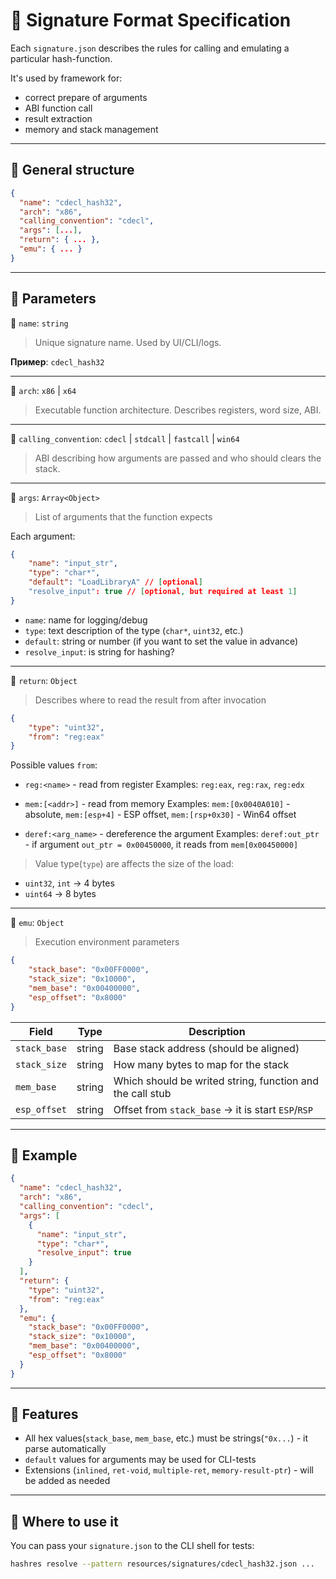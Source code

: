 # 📘 Signature Format Specification

Each `signature.json` describes the rules for calling and emulating a particular hash-function.

It's used by framework for:

- correct prepare of arguments
- ABI function call
- result extraction
- memory and stack management

---

## 🔁 General structure

```json
{
  "name": "cdecl_hash32",
  "arch": "x86",
  "calling_convention": "cdecl",
  "args": [...],
  "return": { ... },
  "emu": { ... }
}
```

---

## 🧱 Parameters

🔹 `name`: `string`
> Unique signature name. Used by UI/CLI/logs.
>
**Пример**: `cdecl_hash32`

---

🔹 `arch`: `x86` | `x64`
> Executable function architecture. Describes registers, word size, ABI.

---

🔹 `calling_convention`: `cdecl` | `stdcall` | `fastcall` | `win64`
> ABI describing how arguments are passed and who should clears the stack.

---

🔹 `args`: `Array<Object>`
> List of arguments that the function expects
>
Each argument:
```json
{
    "name": "input_str",
    "type": "char*",
    "default": "LoadLibraryA" // [optional]
    "resolve_input": true // [optional, but required at least 1]
}
```

- `name`: name for logging/debug
- `type`: text description of the type (`char*`, `uint32`, etc.)
- `default`: string or number (if you want to set the value in advance)
- `resolve_input`: is string for hashing?

---

🔹 `return`: `Object`
> Describes where to read the result from after invocation

```json
{
    "type": "uint32",
    "from": "reg:eax"
}
```
Possible values `from`:
- `reg:<name>` - read from register
Examples: `reg:eax`, `reg:rax`, `reg:edx`

- `mem:[<addr>]` - read from memory
Examples: `mem:[0x0040A010]` - absolute, `mem:[esp+4]` - ESP offset, `mem:[rsp+0x30]` - Win64 offset

- `deref:<arg_name>` - dereference the argument
Examples: `deref:out_ptr` - if argument `out_ptr = 0x00450000`, it reads from `mem[0x00450000]`

> Value type(`type`) are affects the size of the load:
- `uint32`, `int` → 4 bytes
- `uint64` → 8 bytes

---

🔹 `emu`: `Object`
> Execution environment parameters
```json
{
    "stack_base": "0x00FF0000",
    "stack_size": "0x10000",
    "mem_base": "0x00400000",
    "esp_offset": "0x8000"
}
```

|Field|Type|Description|
|-|-----------|---|
|`stack_base`|string|Base stack address (should be aligned)|
|`stack_size`|string|How many bytes to map for the stack|
|`mem_base`|string|Which should be writed string, function and the call stub|
|`esp_offset`|string|Offset from `stack_base` → it is start `ESP`/`RSP`

---

## 🧪 Example

```json
{
  "name": "cdecl_hash32",
  "arch": "x86",
  "calling_convention": "cdecl",
  "args": [
    {
      "name": "input_str",
      "type": "char*",
      "resolve_input": true
    }
  ],
  "return": {
    "type": "uint32",
    "from": "reg:eax"
  },
  "emu": {
    "stack_base": "0x00FF0000",
    "stack_size": "0x10000",
    "mem_base": "0x00400000",
    "esp_offset": "0x8000"
  }
}
```

---

## 📌 Features
- All hex values(`stack_base`, `mem_base`, etc.) must be strings(`"0x...`) - it parse automatically
- `default` values for arguments may be used for CLI-tests
- Extensions (`inlined`, `ret-void`, `multiple-ret`, `memory-result-ptr`) - will be added as needed

---

## 📁 Where to use it
You can pass your `signature.json` to the CLI shell for tests:
```bash
hashres resolve --pattern resources/signatures/cdecl_hash32.json ...
```
